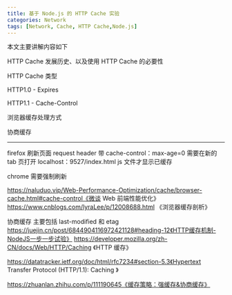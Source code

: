 ```yaml
---
title: 基于 Node.js 的 HTTP Cache 实验
categories: Network
tags: [Network, Cache, HTTP Cache,Node.js]
---
```

本文主要讲解内容如下

HTTP Cache 发展历史、以及使用 HTTP Cache 的必要性

HTTP Cache 类型

HTTP1.0 - Expires

HTTP1.1 - Cache-Control

浏览器缓存处理方式

协商缓存




-----------------------------
firefox 刷新页面 request header 带 cache-control：max-age=0
需要在新的 tab 页打开 localhost：9527/index.html js 文件才显示已缓存

chrome 需要强制刷新

https://naluduo.vip/Web-Performance-Optimization/cache/browser-cache.html#cache-control《微谈 Web 前端性能优化》
https://www.cnblogs.com/lyraLee/p/12008688.html 《浏览器缓存剖析》

协商缓存 主要包括 last-modified 和 etag
https://juejin.cn/post/6844904116972421128#heading-12《HTTP缓存机制-NodeJS一步一步试验》
https://developer.mozilla.org/zh-CN/docs/Web/HTTP/Caching 《HTTP 缓存》

https://datatracker.ietf.org/doc/html/rfc7234#section-5.3《Hypertext Transfer Protocol (HTTP/1.1): Caching 》

https://zhuanlan.zhihu.com/p/111190645《缓存策略：强缓存&协商缓存》
